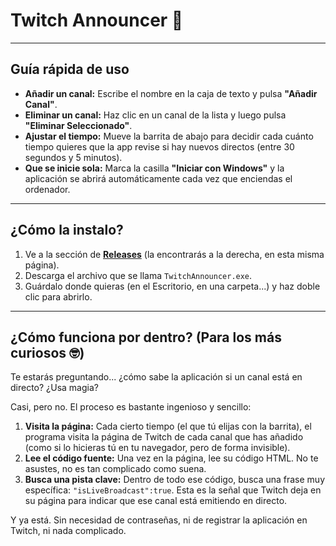 # Twitch Announcer 📢

---

## Guía rápida de uso

-   **Añadir un canal:** Escribe el nombre en la caja de texto y pulsa **"Añadir Canal"**.
-   **Eliminar un canal:** Haz clic en un canal de la lista y luego pulsa **"Eliminar Seleccionado"**.
-   **Ajustar el tiempo:** Mueve la barrita de abajo para decidir cada cuánto tiempo quieres que la app revise si hay nuevos directos (entre 30 segundos y 5 minutos).
-   **Que se inicie sola:** Marca la casilla **"Iniciar con Windows"** y la aplicación se abrirá automáticamente cada vez que enciendas el ordenador.

---

## ¿Cómo la instalo?

1.  Ve a la sección de **[Releases](https://github.com/Rodri2007x/Twitch-Announcer/releases)** (la encontrarás a la derecha, en esta misma página).
2.  Descarga el archivo que se llama `TwitchAnnouncer.exe`.
3.  Guárdalo donde quieras (en el Escritorio, en una carpeta...) y haz doble clic para abrirlo.

---

## ¿Cómo funciona por dentro? (Para los más curiosos 🤓)

Te estarás preguntando... ¿cómo sabe la aplicación si un canal está en directo? ¿Usa magia?

Casi, pero no. El proceso es bastante ingenioso y sencillo:

1.  **Visita la página:** Cada cierto tiempo (el que tú elijas con la barrita), el programa visita la página de Twitch de cada canal que has añadido (como si lo hicieras tú en tu navegador, pero de forma invisible).
2.  **Lee el código fuente:** Una vez en la página, lee su código HTML. No te asustes, no es tan complicado como suena.
3.  **Busca una pista clave:** Dentro de todo ese código, busca una frase muy específica: `"isLiveBroadcast":true`. Esta es la señal que Twitch deja en su página para indicar que ese canal está emitiendo en directo.

Y ya está. Sin necesidad de contraseñas, ni de registrar la aplicación en Twitch, ni nada complicado.
